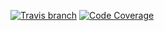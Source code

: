 [![Travis branch](https://img.shields.io/travis/sakibulhasan/person-service/master.svg)](https://travis-ci.org/sakibulhasan/person-service)
[![Code Coverage](https://img.shields.io/codecov/c/github/sakibulhasan/person-service/master.svg)](https://codecov.io/github/sakibulhasan/person-service?branch=master)
